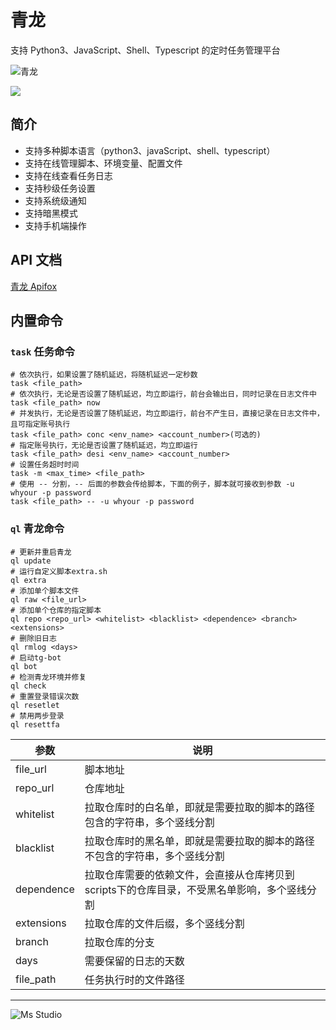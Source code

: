 # 青龙

支持 Python3、JavaScript、Shell、Typescript 的定时任务管理平台

![青龙](https://file.lifebus.top/imgs/qinglong_cover.png)

![](https://img.shields.io/badge/%E6%96%B0%E7%96%86%E8%90%8C%E6%A3%AE%E8%BD%AF%E4%BB%B6%E5%BC%80%E5%8F%91%E5%B7%A5%E4%BD%9C%E5%AE%A4-%E6%8F%90%E4%BE%9B%E6%8A%80%E6%9C%AF%E6%94%AF%E6%8C%81-blue)

## 简介

+ 支持多种脚本语言（python3、javaScript、shell、typescript）
+ 支持在线管理脚本、环境变量、配置文件
+ 支持在线查看任务日志
+ 支持秒级任务设置
+ 支持系统级通知
+ 支持暗黑模式
+ 支持手机端操作

## API 文档

[青龙 Apifox](https://qinglong.apifox.cn/)

## 内置命令

### `task` 任务命令

```shell
# 依次执行，如果设置了随机延迟，将随机延迟一定秒数
task <file_path>                                             
# 依次执行，无论是否设置了随机延迟，均立即运行，前台会输出日，同时记录在日志文件中
task <file_path> now                                         
# 并发执行，无论是否设置了随机延迟，均立即运行，前台不产生日，直接记录在日志文件中，且可指定账号执行
task <file_path> conc <env_name> <account_number>(可选的) 
# 指定账号执行，无论是否设置了随机延迟，均立即运行 
task <file_path> desi <env_name> <account_number>      
# 设置任务超时时间   
task -m <max_time> <file_path>
# 使用 -- 分割，-- 后面的参数会传给脚本，下面的例子，脚本就可接收到参数 -u whyour -p password
task <file_path> -- -u whyour -p password
```

### `ql` 青龙命令

```shell
# 更新并重启青龙
ql update
# 运行自定义脚本extra.sh
ql extra
# 添加单个脚本文件
ql raw <file_url>
# 添加单个仓库的指定脚本
ql repo <repo_url> <whitelist> <blacklist> <dependence> <branch> <extensions>
# 删除旧日志
ql rmlog <days>
# 启动tg-bot
ql bot
# 检测青龙环境并修复
ql check
# 重置登录错误次数
ql resetlet                                                  
# 禁用两步登录
ql resettfa
```

| **参数**     | **说明**                                            |
|------------|---------------------------------------------------|
| file_url   | 脚本地址                                              |
| repo_url   | 仓库地址                                              |
| whitelist  | 拉取仓库时的白名单，即就是需要拉取的脚本的路径包含的字符串，多个竖线分割              |
| blacklist  | 拉取仓库时的黑名单，即就是需要拉取的脚本的路径不包含的字符串，多个竖线分割             |
| dependence | 拉取仓库需要的依赖文件，会直接从仓库拷贝到scripts下的仓库目录，不受黑名单影响，多个竖线分割 |
| extensions | 拉取仓库的文件后缀，多个竖线分割                                  |
| branch     | 拉取仓库的分支                                           |
| days       | 需要保留的日志的天数                                        |
| file_path  | 任务执行时的文件路径                                        |

---

![Ms Studio](https://file.lifebus.top/imgs/ms_blank_001.png)
